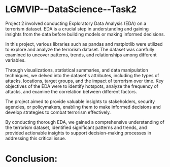 # LGMVIP--DataScience--Task2
Project 2 involved conducting Exploratory Data Analysis (EDA) on a terrorism dataset. EDA is a crucial step in understanding and gaining insights from the data before building models or making informed decisions.

In this project, various libraries such as pandas and matplotlib were utilized to explore and analyze the terrorism dataset. The dataset was carefully examined to uncover patterns, trends, and relationships among different variables.

Through visualizations, statistical summaries, and data manipulation techniques, we delved into the dataset's attributes, including the types of attacks, locations, target groups, and the impact of terrorism over time. Key objectives of the EDA were to identify hotspots, analyze the frequency of attacks, and examine the correlation between different factors.

The project aimed to provide valuable insights to stakeholders, security agencies, or policymakers, enabling them to make informed decisions and develop strategies to combat terrorism effectively.

By conducting thorough EDA, we gained a comprehensive understanding of the terrorism dataset, identified significant patterns and trends, and provided actionable insights to support decision-making processes in addressing this critical issue.
# Conclusion:
